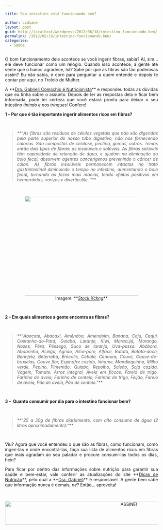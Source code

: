```yaml
---

title: Seu intestino está funcionando bem?

author: Lidiane
layout: post
guid: http://localhost/wordpress/2012/06/18/intestino-funcionando-bem/
permalink: /2012/06/18/intestino-funcionando-bem/
categories:
  - Saúde
---
```

<p style="text-align: justify;">
  O bom funcionamento dele acontece se você ingerir fibras, sabia? Aí, sim… ele deve funcionar como um relógio. Quando isso acontece, a gente até sente que o humor agradece, hã? Sabe por que as fibras são tão poderosas assim? Eu não sabia, e corri para perguntar a quem entende e depois te contar por aqui, no Trololó de Mulher.
</p>

<p style="text-align: justify;" align="justify">
  A **<a href="http://www.dicasdenutricao.com/2012/01/gabrieli-comachio-nutricionista.html" target="_blank">Dra. Gabrieli Comachio é Nutricionista</a>** e respondeu todas as dúvidas que eu tinha sobre o assunto. Depois de ler as respostas dela e ficar bem informada, pode ter certeza que você estará pronta para deixar o seu intestino<em> tinindo e nos trinques</em>! Confere!
</p>

<!--more-->

**1 &#8211; Por que é tão importante ingerir alimentos ricos em fibras?**

&nbsp;

> <p align="justify">
>   **“<em>As fibras são resíduos de células vegetais que não são digeridas pela parte superior do nosso tubo digestivo, não nos fornecendo calorias. São compostos de celulose, pectina, gomas, outros. Temos então dois tipos de fibras: as insolúveis e solúveis. </em><em>As fibras solúveis têm capacidade de retenção de água, e ajudam na eliminação do bolo fecal, absorvem agentes cancerígenos prevenindo o câncer de cólon. As fibras insolúveis permanecem intactas no trato gastrintestinal diminuindo o tempo no intestino, aumentando o bolo fecal, tornando as fezes mais macias, tendo efeitos positivos em hemorróidas, varizes e diverticulite. </em>“**
> </p>

&nbsp;

<p align="center">
  <a href="http://www.trololodemulher.com.br/2012/06/18/intestino-funcionando-bem/funcionamento-do-intestino/" rel="attachment wp-att-8734"><img class="alignnone size-full wp-image-8734" title="FUNCIONAMENTO DO INTESTINO" src="http://www.trololodemulher.com.br/blog/wp-content/uploads/2012/06/FUNCIONAMENTO-DO-INTESTINO.png" alt="" width="374" height="327" /></a><br /> Imagem: **<em><a href="http://www.sxc.hu/" target="_blank">Stock Xchng</a></em>**
</p>

&nbsp;

**2 &#8211; Em quais alimentos a gente encontra as fibras?**

&nbsp;

> <p align="justify">
>   **“<em>Abacate, Abacaxi, Amêndoa, Amendoim, Banana, Caju, Caqui, Castanha-do-Pará, Goiaba, Laranja, Kiwi, Maracujá, Morango, Nozes, Pêra, Pêssego, Suco de laranja, Uva-passa. </em><em>Abóbora, Abobrinha, Acelga, Agrião, Alho-poró, Alface, Batata, Batata-doce, Berinjela, Beterraba, Brócolis, Cebola, Cenoura, Couve, Couve-de-bruxelas, Couve flor, Espinafre cozido, Inhame, Mandioquinha, Milho verde, Pepino, Pimentão, Quiabo, Repolho, Salsão, Soja cozida, Vagem, Tomate. Arroz integral, Aveia em flocos, Farelo de trigo, Farinha de aveia, Farinha de centeio, Farinha de trigo, Feijão, Farelo de aveia, Pão de aveia, Pão de centeio.”</em>**
> </p>

&nbsp;

**3 &#8211;  Quanto consumir por dia para o intestino funcionar bem?**

&nbsp;

> <p align="justify">
>   **“<em>25 a 30g de fibras diariamente, com alto consumo de água (2 litros aproximadamente).”</em>**
> </p>

&nbsp;

<p align="justify">
  Viu? Agora que você entendeu o que são as fibras, como funcionam, como ingerí-las e onde encontrá-las, faça sua lista de alimentos ricos em fibras que mais agradam ao seu paladar e procure consumí-las todos os dias, hein?
</p>

<p align="justify">
  Para ficar por dentro das informações sobre nutrição para garantir sua saúde e bem-estar, vale conferir as atualizações do site **<a href="http://www.dicasdenutricao.com/" target="_blank">Dicas de Nutrição</a>**, pelo qual a **<a href="http://www.dicasdenutricao.com/2012/01/gabrieli-comachio-nutricionista.html" target="_blank">Dra. Gabrieli</a>** é responsável. A gente bem sabe que informação nunca é demais, <em>né</em>? Então… aproveita!
</p>

&nbsp;

<p align="center">
  <a href="http://feedburner.google.com/fb/a/mailverify?uri=blogBichaFemea&loc=en_US" target="_blank"><img class="alignnone size-full wp-image-10439" src="http://www.trololodemulher.com.br/blog/wp-content/uploads/2014/09/ASSINE.png" alt="ASSINE!" width="800" height="78" /></a>
</p>